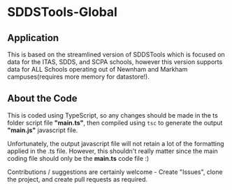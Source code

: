 # SDDSTools-Global

## Application
This is based on the streamlined version of SDDSTools which is focused on data for the ITAS, SDDS, and SCPA schools, however this version supports data for ALL Schools operating out of Newnham and Markham campuses(requires more memory for datastore!).

## About the Code
This is coded using TypeScript, so any changes should be made in the ts folder script file **"main.ts"**, then compiled using `tsc` to generate the output **"main.js"** javascript file.  

Unfortunately, the output javascript file will not retain a lot of the formatting applied in the .ts file. However, this shouldn't really matter since the main coding file should only be the **main.ts** code file :)

Contributions / suggestions are certainly welcome - Create "Issues", clone the project, and create pull requests as required.